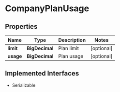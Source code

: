 

# CompanyPlanUsage


## Properties

| Name | Type | Description | Notes |
|------------ | ------------- | ------------- | -------------|
|**limit** | **BigDecimal** | Plan limit |  [optional] |
|**usage** | **BigDecimal** | Plan usage |  [optional] |


## Implemented Interfaces

* Serializable


